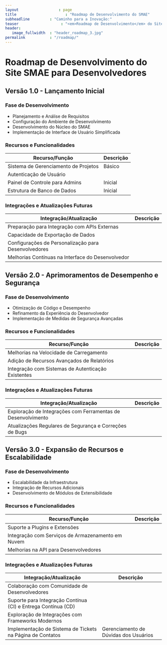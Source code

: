 ```yaml
---
layout                  : page
title                      : "Roadmap de Desenvolvimento do SMAE"
subheadline         : "Caminho para a Inovação:"
teaser                   : "<em>Roadmap de Desenvolvimento</em> do Site SMAE para Desenvolvedores."
header:
   image_fullwidth  : "header_roadmap_3.jpg"
permalink           : "/roadmap/"
---
```


# Roadmap de Desenvolvimento do Site SMAE para Desenvolvedores

## Versão 1.0 - Lançamento Inicial

### Fase de Desenvolvimento

- Planejamento e Análise de Requisitos
- Configuração do Ambiente de Desenvolvimento
- Desenvolvimento do Núcleo do SMAE
- Implementação de Interface de Usuário Simplificada

### Recursos e Funcionalidades

| Recurso/Função                    | Descrição                                      |
| ----------------------------------| ---------------------------------------------- |
| Sistema de Gerenciamento de Projetos| Básico                                        |
| Autenticação de Usuário            |                                               |
| Painel de Controle para Admins     | Inicial                                       |
| Estrutura de Banco de Dados        | Inicial                                       |

### Integrações e Atualizações Futuras

| Integração/Atualização                     | Descrição                                      |
| ------------------------------------------| ---------------------------------------------- |
| Preparação para Integração com APIs Externas|                                               |
| Capacidade de Exportação de Dados           |                                               |
| Configurações de Personalização para Desenvolvedores|                                         |
| Melhorias Contínuas na Interface do Desenvolvedor|                                          |



## Versão 2.0 - Aprimoramentos de Desempenho e Segurança

### Fase de Desenvolvimento

- Otimização de Código e Desempenho
- Refinamento da Experiência do Desenvolvedor
- Implementação de Medidas de Segurança Avançadas

### Recursos e Funcionalidades

| Recurso/Função                        | Descrição                                      |
| --------------------------------------| ---------------------------------------------- |
| Melhorias na Velocidade de Carregamento |                                               |
| Adição de Recursos Avançados de Relatórios|                                             |
| Integração com Sistemas de Autenticação Existentes|                                       |

### Integrações e Atualizações Futuras

| Integração/Atualização                            | Descrição                                      |
| -------------------------------------------------| ---------------------------------------------- |
| Exploração de Integrações com Ferramentas de Desenvolvimento|                                  |
| Atualizações Regulares de Segurança e Correções de Bugs|                                   |


## Versão 3.0 - Expansão de Recursos e Escalabilidade

### Fase de Desenvolvimento
- Escalabilidade da Infraestrutura
- Integração de Recursos Adicionais
- Desenvolvimento de Módulos de Extensibilidade

### Recursos e Funcionalidades

| Recurso/Função                        | Descrição                                      |
| --------------------------------------| ---------------------------------------------- |
| Suporte a Plugins e Extensões           |                                               |
| Integração com Serviços de Armazenamento em Nuvem|                                       |
| Melhorias na API para Desenvolvedores   |                                               |


### Integrações e Atualizações Futuras

| Integração/Atualização                              | Descrição                                      |
| ---------------------------------------------------| ---------------------------------------------- |
| Colaboração com Comunidade de Desenvolvedores      |                                               |
| Suporte para Integração Contínua (CI) e Entrega Contínua (CD)|                            |
| Exploração de Integrações com Frameworks Modernos |                                               |
| Implementação de Sistema de Tickets na Página de Contatos| Gerenciamento de Dúvidas dos Usuários |